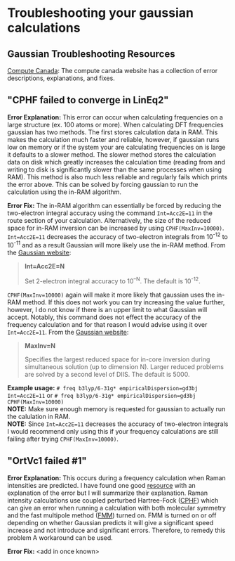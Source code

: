 # Troubleshooting your gaussian calculations  
## Gaussian Troubleshooting Resources  

[Compute Canada](https://docs.computecanada.ca/wiki/Gaussian_error_messages): The compute canada website has a collection of error descriptions, explanations, and fixes.

## "CPHF failed to converge in LinEq2"  

**Error Explanation:** This error can occur when calculating frequencies on a large structure (ex. 100 atoms or more). When calculating DFT frequencies gaussian has two methods. The first stores calculation data in RAM. This makes the calculation much faster and reliable, however, if gaussian runs low on memory or if the system your are calculating frequencies on is large it defaults to a slower method. The slower method stores the calculation data on disk which greatly increases the calculation time (reading from and writing to  disk is significantly slower than the same processes when using RAM). This method is also much less reliable and regularly fails which prints the error above. This can be solved by forcing gaussian to run the calculation using the in-RAM algorithm.  

**Error Fix:** The in-RAM algorithm can essentially be forced by reducing the two-electron integral accuracy using the command  `Int=Acc2E=11` in the route section of your calculation. Alternatively, the size of the reduced space for in-RAM inversion can be increased by using `CPHF(MaxInv=10000)`.  `Int=Acc2E=11` decreases the accuracy of two-electron integrals from 10<sup>-12</sup> to 10<sup>-11</sup> and as a result Gaussian will more likely use the in-RAM method. From the [Gaussian website](https://gaussian.com/integral/):  

> **Int=Acc2E=N** 
>
> Set 2-electron integral accuracy to 10<sup>–N</sup>. The default is 10<sup>-12</sup>.  

`CPHF(MaxInv=10000)` again will make it more likely that gaussian uses the in-RAM method. If this does not work you can try increasing the value further, however, I do not know if there is an upper limit to what Gaussian will accept. Notably, this command does not effect the accuracy of the frequency calculation and for that reason I would advise using it over `Int=Acc2E=11`. From the [Gaussian website](https://gaussian.com/cphf/):  

> **MaxInv=N**
>
> Specifies the largest reduced space for in-core inversion during simultaneous solution (up to dimension N). Larger reduced problems are solved by a second level of DIIS. The default is 5000. 

**Example usage:** `# freq b3lyp/6-31g* empiricalDispersion=gd3bj Int=Acc2E=11` 
or `# freq b3lyp/6-31g* empiricalDispersion=gd3bj CPHF(MaxInv=10000)`  
**NOTE:** Make sure enough memory is requested for gaussian to actually run the calulation in RAM.  
**NOTE:** Since `Int=Acc2E=11` decreases the accuracy of two-electron integrals I would recommend only using this if your frequency calculations are still failing after trying `CPHF(MaxInv=10000)`.  

## "OrtVc1 failed #1"  

**Error Explanation:** This occurs during a frequency calculation when Raman intensities are predicted. I have found one good [resource](https://www.somewhereville.com/2015/01/01/ortvc1-failed-1-workaround-in-gaussian09-warning-about-pre-resonance-raman-spectra-in-gaussview-45/) with an explanation of the error but I will summarize their explanation. Raman intensity calculations use coupled perturbed Hartree-Fock ([CPHF](https://gaussian.com/cphf/)) which can give an error when running a calculation with both molecular symmetry and the fast multipole method ([FMM](https://gaussian.com/fmm/)) turned on. FMM is turned on or off depending on whether Gaussian predicts it will give a significant speed increase and not introduce and significant errors. Therefore, to remedy this problem A workaround can be used. 

**Error Fix:** \<add in once known>  



